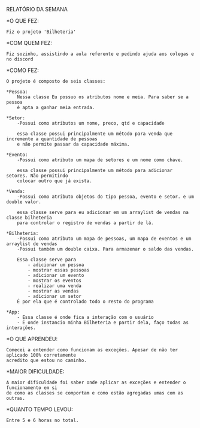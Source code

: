 RELATÓRIO DA SEMANA

*O QUE FEZ:

    Fiz o projeto 'Bilheteria'

*COM QUEM FEZ:

    Fiz sozinho, assistindo a aula referente e pedindo ajuda aos colegas e no discord 

*COMO FEZ:

    O projeto é composto de seis classes:
    
    *Pessoa:
        Nessa classe Eu possuo os atributos nome e meia. Para saber se a pessoa
        é apta a ganhar meia entrada.
        
    *Setor:
        -Possui como atributos um nome, preco, qtd e capacidade

        essa classe possui principalmente um método para venda que incremente a quantidade de pessoas
        e não permite passar da capacidade máxima.
            
    *Evento:
        -Possui como atributo um mapa de setores e um nome como chave.

        essa classe possui principalmente um método para adicionar setores. Não permitindo
        colocar outro que já exista.

    *Venda:
        -Possui como atributo objetos do tipo pessoa, evento e setor. e um double valor.

        essa classe serve para eu adicionar em um arraylist de vendas na classe bilheteria
        para controlar o registro de vendas a partir de lá.

    *Bilheteria:
        -Possui como atributo um mapa de pessoas, um mapa de eventos e um arraylist de vendas
        -Possui também um double caixa. Para armazenar o saldo das vendas.

        Essa classe serve para 
            - adicionar um pessoa
            - mostrar essas pessoas
            - adicionar um evento
            - mostrar os eventos
            - realizar uma venda
            - mostrar as vendas
            - adicionar um setor
        É por ela que é controlado todo o resto do programa

    *App:
        - Essa classe é onde fica a interação com o usuário
        - É onde instancio minha Bilheteria e partir dela, faço todas as interações.
            

*O QUE APRENDEU:

    Comecei a entender como funcionam as exceções. Apesar de não ter aplicado 100% corretamente
    acredito que estou no caminho.

*MAIOR DIFICULDADE:

    A maior dificuldade foi saber onde aplicar as exceções e entender o funcionamento em si
    de como as classes se comportam e como estão agregadas umas com as outras. 

*QUANTO TEMPO LEVOU:

    Entre 5 e 6 horas no total.
